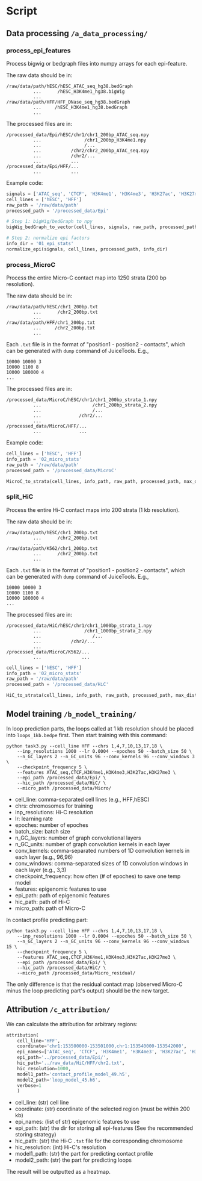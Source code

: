 # Script

## Data processing ``/a_data_processing/``
### process_epi_features
Process bigwig or bedgraph files into numpy arrays for each epi-feature.

The raw data should be in:
```
/raw/data/path/hESC/hESC_ATAC_seq_hg38.bedGraph
          ...      /hESC_H3K4me1_hg38.bigWig
          ...        
/raw/data/path/HFF/HFF_DNase_seq_hg38.bedGraph
          ...     /hESC_H3K4me1_hg38.bedGraph
          ...    
```

The processed files are in:
```  
/processed_data/Epi/hESC/chr1/chr1_200bp_ATAC_seq.npy
          ...                /chr1_200bp_H3K4me1.npy
          ...                /...
          ...           /chr2/chr2_200bp_ATAC_seq.npy
          ...           /chr2/...
          ...           ...
/processed_data/Epi/HFF/...
          ...           ...
```

Example code:
```python
signals = ['ATAC_seq', 'CTCF', 'H3K4me1', 'H3K4me3', 'H3K27ac', 'H3K27me3']
cell_lines = ['hESC', 'HFF']
raw_path = '/raw/data/path'
processed_path = '/processed_data/Epi'

# Step 1: bigWig/bedGraph to npy
bigWig_bedGraph_to_vector(cell_lines, signals, raw_path, processed_path)

# Step 2: normalize epi factors
info_dir = '01_epi_stats'
normalize_epi(signals, cell_lines, processed_path, info_dir)
```

### process_MicroC
Process the entire Micro-C contact map into 1250 strata (200 bp resolution).

The raw data should be in:
```
/raw/data/path/hESC/chr1_200bp.txt
          ...      /chr2_200bp.txt
          ...        
/raw/data/path/HFF/chr1_200bp.txt
          ...     /chr2_200bp.txt
          ...    
```
Each ``.txt`` file is in the format of "position1 - position2 - contacts",
which can be generated with ``dump`` command of JuiceTools.
E.g.,
```
10000 10000 3
10000 1100 8
10000 180000 4
...
```

The processed files are in:
```  
/processed_data/MicroC/hESC/chr1/chr1_200bp_strata_1.npy
          ...                   /chr1_200bp_strata_2.npy
          ...                   /...
          ...              /chr2/...
          ...           
/processed_data/MicroC/HFF/...
          ...              ...
```

Example code:
```python
cell_lines = ['hESC', 'HFF']
info_path = '02_micro_stats'
raw_path = '/raw/data/path'
processed_path = '/processed_data/MicroC'

MicroC_to_strata(cell_lines, info_path, raw_path, processed_path, max_distance=250000, threshold=1.01, rg='hg38')
```

### split_HiC
Process the entire Hi-C contact maps into 200 strata (1 kb resolution).

The raw data should be in:
```
/raw/data/path/hESC/chr1_200bp.txt
          ...      /chr2_200bp.txt
          ...        
/raw/data/path/K562/chr1_200bp.txt
          ...      /chr2_200bp.txt
          ...    
```
Each ``.txt`` file is in the format of "position1 - position2 - contacts",
which can be generated with ``dump`` command of JuiceTools.
E.g.,
```
10000 10000 3
10000 1100 8
10000 180000 4
...
```

The processed files are in:
```  
/processed_data/HiC/hESC/chr1/chr1_1000bp_strata_1.npy
          ...                /chr1_1000bp_strata_2.npy
          ...                   /...
          ...           /chr2/...
          ...           
/processed_data/MicroC/K562/...
          ...               ...
```
```python
cell_lines = ['hESC', 'HFF']
info_path = '02_micro_stats'
raw_path = '/raw/data/path'
processed_path = '/processed_data/HiC'

HiC_to_strata(cell_lines, info_path, raw_path, processed_path, max_distance=250000, rg='hg38')
```


## Model training ``/b_model_training/``
In loop prediction parts, the loops called at 1 kb resolution should be placed into
`loops_1kb.bedpe` first. Then start training with this command:
```
python task3.py --cell_line HFF --chrs 1,4,7,10,13,17,18 \
    --inp_resolutions 1000 --lr 0.0004 --epoches 50 --batch_size 50 \
    --n_GC_layers 2 --n_GC_units 96 --conv_kernels 96 --conv_windows 3 \
    --checkpoint_frequency 5 \
    --features ATAC_seq,CTCF,H3K4me1,H3K4me3,H3K27ac,H3K27me3 \
    --epi_path /processed_data/Epi/ \
    --hic_path /processed_data/HiC/ \
    --micro_path /processed_data/Micro/
```
- cell_line: comma-separated cell lines (e.g., HFF,hESC)
- chrs: chromosomes for training
- inp_resolutions: Hi-C resolution
- lr: learning rate
- epoches: number of epoches
- batch_size: batch size
- n_GC_layers: number of graph convolutional layers
- n_GC_units: number of graph convolution kernels in each layer
- conv_kernels: comma-separated numbers of 1D convolution kernels in each layer (e.g., 96,96)
- conv_windows: comma-separated sizes of 1D convolution windows in each layer (e.g., 3,3)
- checkpoint_frequency: how often (# of epoches) to save one temp model
- features: epigenomic features to use
- epi_path: path of epigenomic features
- hic_path: path of Hi-C
- micro_path: path of Micro-C

In contact profile predicting part:
```
python task3.py --cell_line HFF --chrs 1,4,7,10,13,17,18 \
    --inp_resolutions 1000 --lr 0.0004 --epoches 50 --batch_size 50 \
    --n_GC_layers 2 --n_GC_units 96 --conv_kernels 96 --conv_windows 15 \
    --checkpoint_frequency 5 \
    --features ATAC_seq,CTCF,H3K4me1,H3K4me3,H3K27ac,H3K27me3 \
    --epi_path /processed_data/Epi/ \
    --hic_path /processed_data/HiC/ \
    --micro_path /processed_data/Micro_residual/
```
The only difference is that the residual contact map (observed Micro-C minus the loop predicting part's output)
should be the new target.


## Attribution ``/c_attribution/``
We can calculate the attribution for arbitrary regions:
```python
attribution(
    cell_line='HFF',
    coordinate='chr1:153500000-153501000,chr1:153540000-153542000',
    epi_names=['ATAC_seq', 'CTCF', 'H3K4me1', 'H3K4me3', 'H3K27ac', 'H3K27me3'],
    epi_path='../processed_data/Epi/',
    hic_path='../raw_data/HiC/HFF/chr2.txt',
    hic_resolution=1000,
    model1_path='contact_profile_model_49.h5',
    model2_path='loop_model_45.h6',
    verbose=1
    )
```
- cell_line: (str) cell line
- coordinate: (str) coordinate of the selected region (must be within 200 kb)
- epi_names: (list of str) epigenomic features to use
- epi_path: (str) the dir for storing all epi-features (See the recommended storing strategy)
- hic_path: (str) the Hi-C `.txt` file for the corresponding chromosome
- hic_resolution: (int) Hi-C's resolution
- model1_path: (str) the part for predicting contact profile
- model2_path: (str) the part for predicting loops

The result will be outputted as a heatmap.

